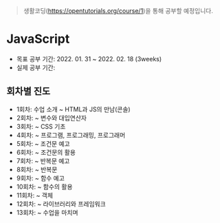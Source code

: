 > 생활코딩(https://opentutorials.org/course/1)을 통해 공부할 예정입니다.

# JavaScript

- 목표 공부 기간: 2022. 01. 31 ~ 2022. 02. 18 (3weeks)
- 실제 공부 기간: 

## 회차별 진도
- 1회차: 수업 소개 ~ HTML과 JS의 만남(콘솔)
- 2회차: ~ 변수와 대입연산자
- 3회차: ~ CSS 기초
- 4회차: ~ 프로그램, 프로그래밍, 프로그래머
- 5회차: ~ 조건문 예고
- 6회차: ~ 조건문의 활용
- 7회차: ~ 반복문 예고
- 8회차: ~ 반복문
- 9회차: ~ 함수 예고
- 10회차: ~ 함수의 활용
- 11회차: ~ 객체
- 12회차: ~ 라이브러리와 프레임워크
- 13회차: ~ 수업을 마치며